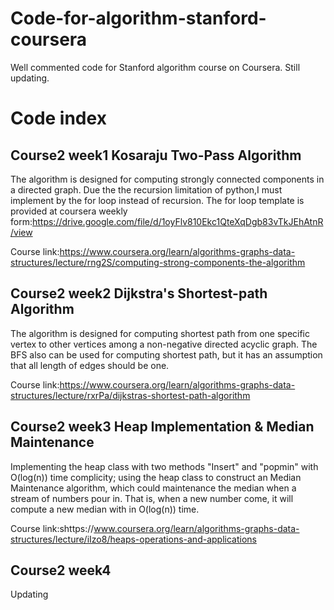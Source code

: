 # Code-for-algorithm-stanford-coursera

Well commented code for Stanford algorithm course on Coursera. Still updating.

# Code index

## Course2 week1 Kosaraju Two-Pass Algorithm
The algorithm is designed for computing strongly connected components in a directed graph. Due the the recursion limitation of python,I must implement by the for loop instead of recursion. The for loop template is provided at coursera weekly form:https://drive.google.com/file/d/1oyFlv810Ekc1QteXqDgb83vTkJEhAtnR/view

Course link:https://www.coursera.org/learn/algorithms-graphs-data-structures/lecture/rng2S/computing-strong-components-the-algorithm


## Course2 week2 Dijkstra's Shortest-path Algorithm
The algorithm is designed for computing shortest path from one specific vertex to other vertices among a non-negative directed acyclic graph. The BFS also can be used for computing shortest path, but it has an assumption that all length of edges should be one.

Course link:https://www.coursera.org/learn/algorithms-graphs-data-structures/lecture/rxrPa/dijkstras-shortest-path-algorithm


## Course2 week3 Heap Implementation & Median Maintenance
Implementing the heap class with two methods "Insert" and "popmin" with O(log(n)) time complicity; using the heap class to construct an Median Maintenance algorithm, which could maintenance the median when a stream of numbers pour in. That is, when a new number come, it will compute a new median with in O(log(n)) time.

Course link:shttps://www.coursera.org/learn/algorithms-graphs-data-structures/lecture/iIzo8/heaps-operations-and-applications


## Course2 week4
Updating
